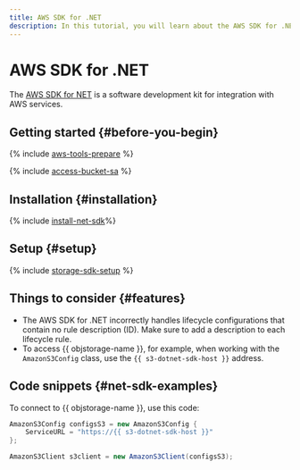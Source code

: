 ```yaml
---
title: AWS SDK for .NET
description: In this tutorial, you will learn about the AWS SDK for .NET, how to install and configure it, and will also see some code snippets.
---
```


# AWS SDK for .NET


The [AWS SDK for NET](https://aws.amazon.com/sdk-for-net/) is a software development kit for integration with AWS services.

## Getting started {#before-you-begin}

{% include [aws-tools-prepare](../../_includes/aws-tools/aws-tools-prepare.md) %}

{% include [access-bucket-sa](../../_includes/storage/access-bucket-sa.md) %}

## Installation {#installation}

{% include [install-net-sdk](../../_includes/aws-tools/install-net-sdk.md)%}

## Setup {#setup}

{% include [storage-sdk-setup](../_includes_service/storage-sdk-setup-s3-url.md) %}

## Things to consider {#features}

* The AWS SDK for .NET incorrectly handles lifecycle configurations that contain no rule description (ID). Make sure to add a description to each lifecycle rule.
* To access {{ objstorage-name }}, for example, when working with the `AmazonS3Config` class, use the `{{ s3-dotnet-sdk-host }}` address.

## Code snippets {#net-sdk-examples}

To connect to {{ objstorage-name }}, use this code:

```csharp
AmazonS3Config configsS3 = new AmazonS3Config {
    ServiceURL = "https://{{ s3-dotnet-sdk-host }}"
};

AmazonS3Client s3client = new AmazonS3Client(configsS3);
```
